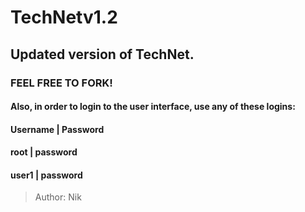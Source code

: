 # TechNetv1.2
## Updated version of TechNet.
### FEEL FREE TO FORK!
#### Also, in order to login to the user interface, use any of these logins:
#### Username | Password
#### root | password
#### user1 | password
> Author: Nik
